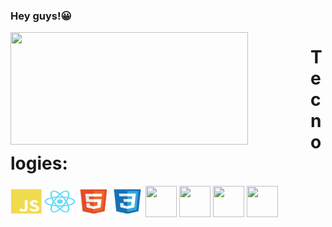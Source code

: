 ### Hey guys!😀
<div >
   <img style="margin-right: 100px"  align="left"  height="180" width="380" src= https://2.bp.blogspot.com/-xWr8_WpBmNA/VbeshNpa47I/AAAAAAAAW5M/PcaM02DcJMc/s1600/tumblr_n7zukidWwU1qze3hdo1_r2_500.gif>  
</div>
   
<div  margin-left= "100px"  > 
    <h1>
       Tecnologies:
    </h1>
     <img align="center"  height="40" width="50" src="https://raw.githubusercontent.com/devicons/devicon/master/icons/javascript/javascript-plain.svg">
     <img align="center"  height="40" width="50" src="https://raw.githubusercontent.com/devicons/devicon/master/icons/react/react-original.svg">
     <img align="center"  height="40" width="50" src="https://raw.githubusercontent.com/devicons/devicon/master/icons/html5/html5-original.svg">
     <img align="center"  height="40" width="50" src="https://raw.githubusercontent.com/devicons/devicon/master/icons/css3/css3-original.svg">
     <img align="center"  height="50" width="50" src="https://miro.medium.com/max/600/1*veOyRtKTPeoqC_VlWNUc5Q.webp">
     <img align="center"  height="50" width="50" src="https://cdn-icons-png.flaticon.com/512/919/919825.png">
     <img align="center"  height="50" width="50" src="https://cdn-icons-png.flaticon.com/512/5968/5968381.png">
     <img align="center"  height="50" width="50" src="https://cdn.icon-icons.com/icons2/2415/PNG/512/mongodb_plain_wordmark_logo_icon_146423.png">
     
    
</div>
 

